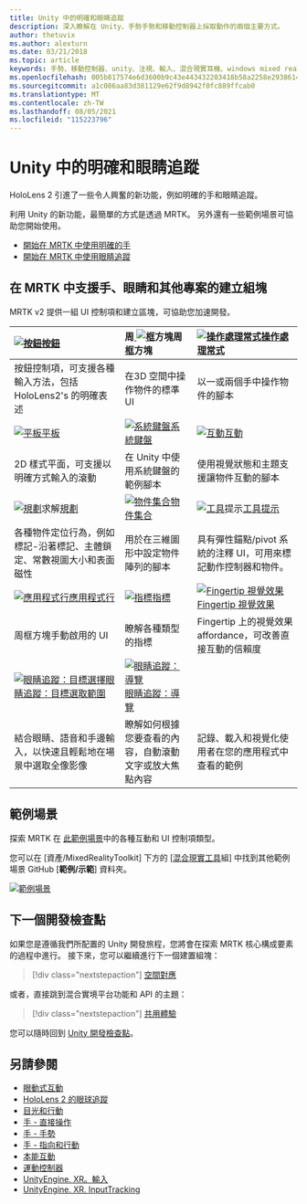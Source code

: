 ```yaml
---
title: Unity 中的明確和眼睛追蹤
description: 深入瞭解在 Unity、手勢手勢和移動控制器上採取動作的兩個主要方式。
author: thetuvix
ms.author: alexturn
ms.date: 03/21/2018
ms.topic: article
keywords: 手勢、移動控制器、unity、注視、輸入、混合現實耳機、windows mixed reality 耳機、虛擬實境耳機、MRTK、混合現實工具組
ms.openlocfilehash: 005b817574e6d3600b9c43e443432203418b58a2258e2938614cc549ab7539c2
ms.sourcegitcommit: a1c086aa83d381129e62f9d8942f0fc889ffcab0
ms.translationtype: MT
ms.contentlocale: zh-TW
ms.lasthandoff: 08/05/2021
ms.locfileid: "115223796"
---
```

# <a name="articulated-hand-and-eye-tracking-in-unity"></a>Unity 中的明確和眼睛追蹤

HoloLens 2 引進了一些令人興奮的新功能，例如明確的手和眼睛追蹤。

利用 Unity 的新功能，最簡單的方式是透過 MRTK。 另外還有一些範例場景可協助您開始使用。

* [開始在 MRTK 中使用明確的手](/windows/mixed-reality/mrtk-unity/features/input/hand-tracking)
* [開始在 MRTK 中使用眼睛追蹤](/windows/mixed-reality/mrtk-unity/features/input/eye-tracking/eye-tracking-main)

## <a name="building-blocks-supporting-hands-eyes-and-others-in-mrtk"></a>在 MRTK 中支援手、眼睛和其他專案的建立組塊

MRTK v2 提供一組 UI 控制項和建立區塊，可協助您加速開發。

|  [ ![ 按鈕](images/MRTK_Button_Main.png)](/windows/mixed-reality/mrtk-unity/features/ux-building-blocks/button)[按鈕](/windows/mixed-reality/mrtk-unity/features/ux-building-blocks/button) | 周[ ![ 框](images/MRTK_BoundingBox_Main.png)](/windows/mixed-reality/mrtk-unity/features/ux-building-blocks/bounding-box)方塊周[框](/windows/mixed-reality/mrtk-unity/features/ux-building-blocks/bounding-box)方塊 | [ ![ 操作處理常式](images/MRTK_Manipulation_Main.png)](/windows/mixed-reality/mrtk-unity/features/ux-building-blocks/manipulation-handler)[操作處理常式](/windows/mixed-reality/mrtk-unity/features/ux-building-blocks/manipulation-handler) |
|:--- | :--- | :--- |
| 按鈕控制項，可支援各種輸入方法，包括 HoloLens2's 的明確表述 | 在3D 空間中操作物件的標準 UI | 以一或兩個手中操作物件的腳本 |
|  [ ![ 平板](images/MRTK_Slate_Main.png)](/windows/mixed-reality/mrtk-unity/features/ux-building-blocks/slate)[平板](/windows/mixed-reality/mrtk-unity/features/ux-building-blocks/slate) | [ ![ 系統鍵盤](images/MRTK_SystemKeyboard_Main.png)](/windows/mixed-reality/mrtk-unity/features/ux-building-blocks/system-keyboard)[系統鍵盤](/windows/mixed-reality/mrtk-unity/features/ux-building-blocks/system-keyboard) | [ ![ 互動](images/InteractableExamples.png)](/windows/mixed-reality/mrtk-unity/features/ux-building-blocks/interactable)[互動](/windows/mixed-reality/mrtk-unity/features/ux-building-blocks/interactable) |
| 2D 樣式平面，可支援以明確方式輸入的滾動 | 在 Unity 中使用系統鍵盤的範例腳本  | 使用視覺狀態和主題支援讓物件互動的腳本 |
|  [ ![ 規劃](images/MRTK_Solver_Main.png)](/windows/mixed-reality/mrtk-unity/features/ux-building-blocks/solvers/solver)求解[規劃](/windows/mixed-reality/mrtk-unity/features/ux-building-blocks/solvers/solver) | [ ![ 物件集合](images/MRTK_ObjectCollection_Main.png)](/windows/mixed-reality/mrtk-unity/features/ux-building-blocks/object-collection)[物件集合](/windows/mixed-reality/mrtk-unity/features/ux-building-blocks/object-collection) | [ ![ 工具](images/MRTK_Tooltip_Main.png)](/windows/mixed-reality/mrtk-unity/features/ux-building-blocks/tooltip)提示[工具提示](/windows/mixed-reality/mrtk-unity/features/ux-building-blocks/tooltip) |
| 各種物件定位行為，例如標記-沿著標記、主體鎖定、常數視圖大小和表面磁性 | 用於在三維圖形中設定物件陣列的腳本 | 具有彈性錨點/pivot 系統的注釋 UI，可用來標記動作控制器和物件。 |
|  [ ![ 應用程式行](images/MRTK_AppBar_Main.png)](/windows/mixed-reality/mrtk-unity/features/ux-building-blocks/app-bar)[應用程式行](/windows/mixed-reality/mrtk-unity/features/ux-building-blocks/app-bar) | [ ![ 指標](images/MRTK_Pointer_Main.png)](/windows/mixed-reality/mrtk-unity/features/input/pointers)[指標](/windows/mixed-reality/mrtk-unity/features/input/pointers) | [ ![ Fingertip 視覺效果](images/MRTK_FingertipVisualization_Main.png)](/windows/mixed-reality/mrtk-unity/features/ux-building-blocks/fingertip-visualization) [Fingertip 視覺效果](/windows/mixed-reality/mrtk-unity/features/ux-building-blocks/fingertip-visualization) |
| 周框方塊手動啟用的 UI | 瞭解各種類型的指標 | Fingertip 上的視覺效果 affordance，可改善直接互動的信賴度 |
|  [ ![ 眼睛追蹤：目標選擇](images/mrtk_et_targetselect.png)](/windows/mixed-reality/mrtk-unity/features/input/eye-tracking/eye-tracking-target-selection)[眼睛追蹤：目標選取範圍](/windows/mixed-reality/mrtk-unity/features/input/eye-tracking/eye-tracking-target-selection) | [ ![ 眼睛追蹤：導覽](images/mrtk_et_navigation.png)](/windows/mixed-reality/mrtk-unity/features/input/eye-tracking/eye-tracking-navigation)[眼睛追蹤：導覽](/windows/mixed-reality/mrtk-unity/features/input/eye-tracking/eye-tracking-navigation) |
| 結合眼睛、語音和手邊輸入，以快速且輕鬆地在場景中選取全像影像 | 瞭解如何根據您要查看的內容，自動滾動文字或放大焦點內容| 記錄、載入和視覺化使用者在您的應用程式中查看的範例 |

## <a name="example-scenes"></a>範例場景

探索 MRTK 在 [此範例場景](/windows/mixed-reality/mrtk-unity/features/example-scenes/hand-interaction-examples)中的各種互動和 UI 控制項類型。

您可以在 [資產/MixedRealityToolkit] 下方的 [[混合現實工具](https://github.com/Microsoft/MixedRealityToolkit-Unity)組] 中找到其他範例場景 GitHub [**範例/示範**] 資料夾。

[![範例場景](images/MRTK_Examples.png)](/windows/mixed-reality/mrtk-unity/features/example-scenes/hand-interaction-examples)

## <a name="next-development-checkpoint"></a>下一個開發檢查點

如果您是遵循我們所配置的 Unity 開發旅程，您將會在探索 MRTK 核心構成要素的過程中進行。 接下來，您可以繼續進行下一個建置組塊：

> [!div class="nextstepaction"]
> [空間對應](spatial-mapping-in-unity.md)

或者，直接跳到混合實境平台功能和 API 的主題：

> [!div class="nextstepaction"]
> [共用體驗](shared-experiences-in-unity.md)

您可以隨時回到 [Unity 開發檢查點](unity-development-overview.md#2-core-building-blocks)。

## <a name="see-also"></a>另請參閱

* [眼動式互動](../../design/eye-gaze-interaction.md)
* [HoloLens 2 的眼球追蹤](../../design/eye-tracking.md)
* [目光和行動](../../design/gaze-and-commit.md)
* [手 - 直接操作](../../design/direct-manipulation.md)
* [手 - 手勢](../../design/gaze-and-commit.md#composite-gestures)
* [手 - 指向和行動](../../design/point-and-commit.md)
* [本能互動](../../design/interaction-fundamentals.md)
* [運動控制器](../../design/motion-controllers.md)
* [UnityEngine. XR。輸入](https://docs.unity3d.com/ScriptReference/XR.WSA.Input.InteractionManager.html)
* [UnityEngine. XR. InputTracking](https://docs.unity3d.com/ScriptReference/XR.InputTracking.html)